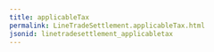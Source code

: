 ```yaml
---
title: applicableTax
permalink: LineTradeSettlement.applicableTax.html
jsonid: linetradesettlement_applicabletax
---
```

